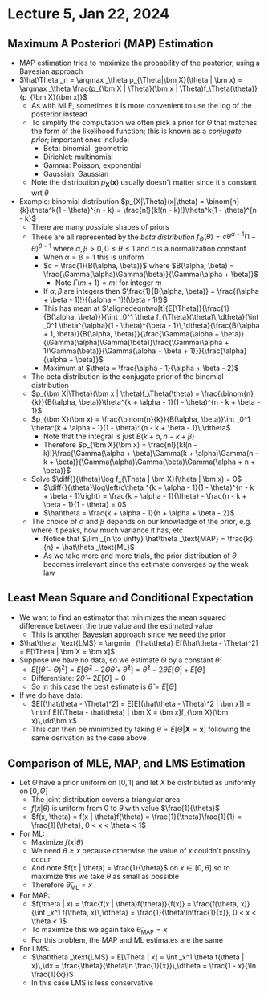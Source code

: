 # Lecture 5, Jan 22, 2024

## Maximum A Posteriori (MAP) Estimation

* MAP estimation tries to maximize the probability of the posterior, using a Bayesian approach
* $\hat\Theta _n = \argmax _\theta p_{\Theta|\bm X}(\theta | \bm x) = \argmax _\theta \frac{p_{\bm X | \Theta}(\bm x | \Theta)f_\Theta(\theta)}{p_{\bm X}(\bm x)}$
	* As with MLE, sometimes it is more convenient to use the log of the posterior instead
	* To simplify the computation we often pick a prior for $\Theta$ that matches the form of the likelihood function; this is known as a *conjugate prior*; important ones include:
		* Beta: binomial, geometric
		* Dirichlet: multinomial
		* Gamma: Poisson, exponential
		* Gaussian: Gaussian
	* Note the distribution $p_{\bm X}(\bm x)$ usually doesn't matter since it's constant wrt $\theta$
* Example: binomial distribution $p_{X|\Theta}(x|\theta) = \binom{n}{k}\theta^k(1 - \theta)^{n - k} = \frac{n!}{k!(n - k)!}\theta^k(1 - \theta)^{n - k}$
	* There are many possible shapes of priors
	* These are all represented by the *beta distribution* $f_\Theta(\theta) = c\theta^{\alpha - 1}(1 - \theta)^{\beta - 1}$ where $\alpha, \beta > 0, 0 \leq \theta \leq 1$ and $c$ is a normalization constant
		* When $\alpha = \beta = 1$ this is uniform
		* $c = \frac{1}{B(\alpha, \beta)}$ where $B(\alpha, \beta) = \frac{\Gamma(\alpha)\Gamma(\beta)}{\Gamma(\alpha + \beta)}$
			* Note $\Gamma(m + 1) = m!$ for integer $m$
		* If $\alpha, \beta$ are integers then $\frac{1}{B(\alpha, \beta)} = \frac{(\alpha + \beta - 1)!}{(\alpha - 1)!(\beta - 1)!}$
		* This has mean at $\alignedeqntwo[t]{E[\Theta]}{\frac{1}{B(\alpha, \beta)}}{\int _0^1 \theta f_{\Theta}(\theta)\,\dtheta}{\int _0^1 \theta^{\alpha}(1 - \theta)^{\beta - 1}\,\dtheta}{\frac{B(\alpha + 1, \beta)}{B(\alpha, \beta)}}{\frac{\Gamma(\alpha + \beta)}{\Gamma(\alpha)\Gamma(\beta)}\frac{\Gamma(\alpha + 1)\Gamma(\beta)}{\Gamma(\alpha + \beta + 1)}}{\frac{\alpha}{\alpha + \beta}}$
		* Maximum at $\theta = \frac{\alpha - 1}{\alpha + \beta - 2}$
	* The beta distribution is the conjugate prior of the binomial distribution
	* $p_{\bm X|\Theta}(\bm x | \theta)f_\Theta(\theta) = \frac{\binom{n}{k}}{B(\alpha, \beta)}\theta^{k + \alpha - 1}(1 - \theta)^{n - k + \beta - 1}$
	* $p_{\bm X}(\bm x) = \frac{\binom{n}{k}}{B(\alpha, \beta)}\int _0^1 \theta^{k + \alpha - 1}(1 - \theta)^{n - k + \beta - 1}\,\dtheta$
		* Note that the integral is just $B(k + \alpha, n - k + \beta)$
		* Therefore $p_{\bm X}(\bm x) = \frac{n!}{k!(n - k)!}\frac{\Gamma(\alpha + \beta)\Gamma(k + \alpha)\Gamma(n - k + \beta)}{\Gamma(\alpha)\Gamma(\beta)\Gamma(\alpha + n + \beta)}$
	* Solve $\diff{}{\theta}\log f_{\Theta | \bm X}(\theta | \bm x) = 0$
		* $\diff{}{\theta}\log\left(c\theta ^{k + \alpha - 1}(1 - \theta)^{n - k + \beta - 1}\right) = \frac{k + \alpha - 1}{\theta} - \frac{n - k + \beta - 1}{1 - \theta} = 0$
		* $\hat\theta = \frac{k + \alpha - 1}{n + \alpha + \beta - 2}$
	* The choice of $\alpha$ and $\beta$ depends on our knowledge of the prior, e.g. where it peaks, how much variance it has, etc
		* Notice that $\lim _{n \to \infty} \hat\theta _\text{MAP} = \frac{k}{n} = \hat\theta _\text{ML}$
		* As we take more and more trials, the prior distribution of $\theta$ becomes irrelevant since the estimate converges by the weak law

## Least Mean Square and Conditional Expectation

* We want to find an estimator that minimizes the mean squared difference between the true value and the estimated value
	* This is another Bayesian approach since we need the prior
* $\hat\theta _\text{LMS} = \argmin _{\hat\theta} E[(\hat\theta - \Theta)^2] = E[\Theta | \bm X = \bm x]$
* Suppose we have no data, so we estimate $\Theta$ by a constant $\hat\theta$:
	* $E[(\hat\theta - \Theta)^2] = E[\Theta^2 - 2\Theta\hat\theta + \hat\theta^2] = \hat\theta^2 - 2\hat\theta E[\Theta] + E[\Theta]$
	* Differentiate: $2\hat\theta - 2E[\Theta] = 0$
	* So in this case the best estimate is $\hat\theta = E[\Theta]$
* If we do have data:
	* $E[(\hat\theta - \Theta)^2] = E[E[(\hat\theta - \Theta)^2 | \bm x]] = \intinf E[(\Theta - \hat\theta) | \bm X = \bm x]f_{\bm X}(\bm x)\,\dd\bm x$
	* This can then be minimized by taking $\hat\theta = E[\Theta | \bm X = \bm x]$ following the same derivation as the case above

## Comparison of MLE, MAP, and LMS Estimation

* Let $\Theta$ have a prior uniform on $[0, 1]$ and let $X$ be distributed as uniformly on $[0, \Theta]$
	* The joint distribution covers a triangular area
	* $f(x | \theta)$ is uniform from $0$ to $\theta$ with value $\frac{1}{\theta}$
	* $f(x, \theta) = f(x | \theta)f(\theta) = \frac{1}{\theta}\frac{1}{1} = \frac{1}{\theta}, 0 < x < \theta < 1$
* For ML:
	* Maximize $f(x | \theta)$
	* We need $\theta \geq x$ because otherwise the value of $x$ couldn't possibly occur
	* And note $f(x | \theta) = \frac{1}{\theta}$ on $x \in [0, \theta]$ so to maximize this we take $\theta$ as small as possible
	* Therefore $\hat\theta _\text{ML} = x$
* For MAP:
	* $f(\theta | x) = \frac{f(x | \theta)f(\theta)}{f(x)} = \frac{f(\theta, x)}{\int _x^1 f(\theta, x)\,\dtheta} = \frac{1}{\theta\ln\frac{1}{x}}, 0 < x < \theta < 1$
	* To maximize this we again take $\hat\theta _\text{MAP} = x$
	* For this problem, the MAP and ML estimates are the same
* For LMS:
	* $\hat\theta _\text{LMS} = E[\Theta | x] = \int _x^1 \theta f(\theta | x)\,\dx = \frac{\theta}{\theta\ln \frac{1}{x}}\,\dtheta = \frac{1 - x}{\ln \frac{1}{x}}$
	* In this case LMS is less conservative

